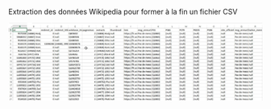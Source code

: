 Extraction des données Wikipedia pour former à la fin un fichier CSV

![wikipedia](https://github.com/mmose/API_Wikipedia/blob/main/wikipedia.jpg)
